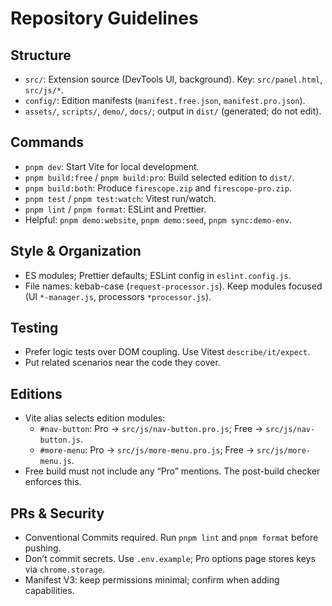 # Repository Guidelines

## Structure

- `src/`: Extension source (DevTools UI, background). Key: `src/panel.html`, `src/js/*`.
- `config/`: Edition manifests (`manifest.free.json`, `manifest.pro.json`).
- `assets/`, `scripts/`, `demo/`, `docs/`; output in `dist/` (generated; do not edit).

## Commands

- `pnpm dev`: Start Vite for local development.
- `pnpm build:free` / `pnpm build:pro`: Build selected edition to `dist/`.
- `pnpm build:both`: Produce `firescope.zip` and `firescope-pro.zip`.
- `pnpm test` / `pnpm test:watch`: Vitest run/watch.
- `pnpm lint` / `pnpm format`: ESLint and Prettier.
- Helpful: `pnpm demo:website`, `pnpm demo:seed`, `pnpm sync:demo-env`.

## Style & Organization

- ES modules; Prettier defaults; ESLint config in `eslint.config.js`.
- File names: kebab-case (`request-processor.js`). Keep modules focused (UI `*-manager.js`, processors `*processor.js`).

## Testing

- Prefer logic tests over DOM coupling. Use Vitest `describe/it/expect`.
- Put related scenarios near the code they cover.

## Editions

- Vite alias selects edition modules:
  - `#nav-button`: Pro → `src/js/nav-button.pro.js`; Free → `src/js/nav-button.js`.
  - `#more-menu`: Pro → `src/js/more-menu.pro.js`; Free → `src/js/more-menu.js`.
- Free build must not include any “Pro” mentions. The post-build checker enforces this.

## PRs & Security

- Conventional Commits required. Run `pnpm lint` and `pnpm format` before pushing.
- Don’t commit secrets. Use `.env.example`; Pro options page stores keys via `chrome.storage`.
- Manifest V3: keep permissions minimal; confirm when adding capabilities.
